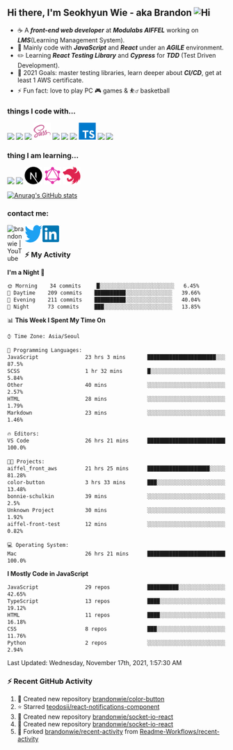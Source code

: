 ## Hi there, I'm Seokhyun Wie - aka Brandon <img src='https://qpluspicture.oss-cn-beijing.aliyuncs.com/6LjjQA/Hi.gif' alt='Hi' width="24"/>

- ☕ A _**front-end web developer**_ at _**Modulabs AIFFEL**_ working on _**LMS**_(Learning Management System).
- 🔄 Mainly code with _**JavaScript**_ and _**React**_ under an _**AGILE**_ environment.
- ✏️ Learning _**React Testing Library**_ and _**Cypress**_ for _**TDD**_ (Test Driven Development).
- 🎯 2021 Goals: master testing libraries, learn deeper about _**CI/CD**_, get at least 1 AWS certificate.
- ⚡ Fun fact: love to play PC 🎮 games️ \& ⛹️‍♂️ basketball

### things I code with...

<img src="https://cdn.jsdelivr.net/gh/devicons/devicon/icons/vscode/vscode-original.svg" width="40px"> <img src="https://cdn.jsdelivr.net/gh/devicons/devicon@latest/icons/javascript/javascript-original.svg" width="40px"> <img src="https://cdn.jsdelivr.net/gh/devicons/devicon@latest/icons/react/react-original.svg" width="40px"> <img src="https://raw.githubusercontent.com/devicons/devicon/master/icons/sass/sass-original.svg" width="40px"> <img src="https://cdn.jsdelivr.net/gh/devicons/devicon@latest/icons/git/git-original.svg" width="40px"> <img src="https://cdn.jsdelivr.net/gh/devicons/devicon/icons/github/github-original.svg" width="40px"> <img src="https://cdn.jsdelivr.net/gh/devicons/devicon/icons/amazonwebservices/amazonwebservices-original.svg" width="40px"> <img src="https://raw.githubusercontent.com/devicons/devicon/master/icons/typescript/typescript-original.svg" width="40px"> <img src="https://cdn.jsdelivr.net/gh/devicons/devicon@latest/icons/mongodb/mongodb-original.svg" width="40px"> <img src="https://cdn.jsdelivr.net/gh/devicons/devicon@latest/icons/nodejs/nodejs-plain.svg" width="40px">

### thing I am learning...

<img src="https://cdn.jsdelivr.net/gh/devicons/devicon/icons/jest/jest-plain.svg" width="40px"> <img src="https://icons-for-free.com/iconfiles/png/512/cypress-1324440144114984250.png" width="40px"> <img src="https://raw.githubusercontent.com/devicons/devicon/master/icons/nextjs/nextjs-original.svg" width="40px"> <img src="https://raw.githubusercontent.com/devicons/devicon/master/icons/graphql/graphql-plain.svg" width="40px"> <img src="https://raw.githubusercontent.com/devicons/devicon/master/icons/nestjs/nestjs-plain.svg" width="40px">

<!-- GitHub Stats -->

[![Anurag's GitHub stats](https://github-readme-stats.vercel.app/api?username=brandonwie&show_icons=true&title_color=ffc857&icon_color=8ac926&text_color=daf7dc&bg_color=151515&hide=stars&custom_title=Brandon's GitHub Stats)](https://github.com/anuraghazra/github-readme-stats)

### contact me:

[<img align="left" alt="brandonwie | YouTube" width="40px" src="https://iconape.com/wp-content/png_logo_vector/youtube-social-white-squircle.png" />][youtube] [<img align="left" alt="brandonwie | Twitter" width="40px" src="https://raw.githubusercontent.com/devicons/devicon/master/icons/twitter/twitter-original.svg" />][twitter] [<img align="left" alt="brandonwie | LinkedIn" width="40px" src="https://raw.githubusercontent.com/devicons/devicon/master/icons/linkedin/linkedin-original.svg" />][linkedin]

<br />
<br />

### ⚡ My Activity

<!--START_SECTION:waka-->
**I'm a Night 🦉** 

```text
🌞 Morning    34 commits     █░░░░░░░░░░░░░░░░░░░░░░░░   6.45% 
🌆 Daytime    209 commits    ██████████░░░░░░░░░░░░░░░   39.66% 
🌃 Evening    211 commits    ██████████░░░░░░░░░░░░░░░   40.04% 
🌙 Night      73 commits     ███░░░░░░░░░░░░░░░░░░░░░░   13.85%

```


📊 **This Week I Spent My Time On** 

```text
⌚︎ Time Zone: Asia/Seoul

💬 Programming Languages: 
JavaScript               23 hrs 3 mins       ██████████████████████░░░   87.5% 
SCSS                     1 hr 32 mins        █░░░░░░░░░░░░░░░░░░░░░░░░   5.84% 
Other                    40 mins             ░░░░░░░░░░░░░░░░░░░░░░░░░   2.57% 
HTML                     28 mins             ░░░░░░░░░░░░░░░░░░░░░░░░░   1.79% 
Markdown                 23 mins             ░░░░░░░░░░░░░░░░░░░░░░░░░   1.46%

🔥 Editors: 
VS Code                  26 hrs 21 mins      █████████████████████████   100.0%

🐱‍💻 Projects: 
aiffel_front_aws         21 hrs 25 mins      ████████████████████░░░░░   81.28% 
color-button             3 hrs 33 mins       ███░░░░░░░░░░░░░░░░░░░░░░   13.48% 
bonnie-schulkin          39 mins             ░░░░░░░░░░░░░░░░░░░░░░░░░   2.5% 
Unknown Project          30 mins             ░░░░░░░░░░░░░░░░░░░░░░░░░   1.92% 
aiffel-front-test        12 mins             ░░░░░░░░░░░░░░░░░░░░░░░░░   0.82%

💻 Operating System: 
Mac                      26 hrs 21 mins      █████████████████████████   100.0%

```

**I Mostly Code in JavaScript** 

```text
JavaScript               29 repos            ██████████░░░░░░░░░░░░░░░   42.65% 
TypeScript               13 repos            ████░░░░░░░░░░░░░░░░░░░░░   19.12% 
HTML                     11 repos            ████░░░░░░░░░░░░░░░░░░░░░   16.18% 
CSS                      8 repos             ███░░░░░░░░░░░░░░░░░░░░░░   11.76% 
Python                   2 repos             ░░░░░░░░░░░░░░░░░░░░░░░░░   2.94%

```



<!--END_SECTION:waka-->

<!--RECENT_ACTIVITY:last_update-->
Last Updated: Wednesday, November 17th, 2021, 1:57:30 AM
<!--RECENT_ACTIVITY:last_update_end-->

### ⚡ Recent GitHub Activity

<!--RECENT_ACTIVITY:start-->
1. 📔 Created new repository [brandonwie/color-button](https://github.com/brandonwie/color-button)
2. ⭐ Starred [teodosii/react-notifications-component](https://github.com/teodosii/react-notifications-component)
3. 📔 Created new repository [brandonwie/socket-io-react](https://github.com/brandonwie/socket-io-react)
4. 📔 Created new repository [brandonwie/socket-io-react](https://github.com/brandonwie/socket-io-react)
5. 🔱 Forked [brandonwie/recent-activity](https://github.com/brandonwie/recent-activity) from [Readme-Workflows/recent-activity](https://github.com/Readme-Workflows/recent-activity)
<!--RECENT_ACTIVITY:end-->

[youtube]: https://www.youtube.com/channel/UC7tk3UT7nn3cZNC2KBdb-4Q
[linkedin]: https://linkedin.com/in/brandonwie
[twitter]: https://twitter.com/brandonwie
